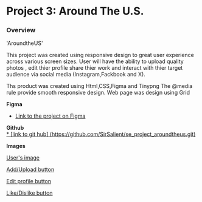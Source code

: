 # Project 3: Around The U.S.

### Overview  


'AroundtheUS'



This project was created using responsive design to great user experience across various screen sizes.
User will have the ability to upload quality photos , edit thier profile 
share thier work and interact with thier target audience via social media (Instagram,Fackbook and X).





Ths product was created using Html,CSS,Figma and Tinypng
The @media rule provide smooth responsive design.
Web page was design using Grid
  
**Figma**  
  
* [Link to the project on Figma](https://www.figma.com/file/ii4xxsJ0ghevUOcssTlHZv/Sprint-3%3A-Around-the-US?node-id=0%3A1)  


**Github**  
[* \[link to git hub\] (https://github.com/SirSalient/se_project_aroundtheus.git)](https://github.com/SirSalient/se_project_aroundtheus.git)
  
**Images**  
  
[User's image](https://www.figma.com/design/ii4xxsJ0ghevUOcssTlHZv/Sprint-3%3A-Around-the-US?node-id=6432-197&t=giuqKh9vI5SxNaLP-4)  

[Add/Upload button](https://www.figma.com/design/ii4xxsJ0ghevUOcssTlHZv/Sprint-3%3A-Around-the-US?node-id=6432-147&t=giuqKh9vI5SxNaLP-4)  

[Edit profile button](https://www.figma.com/design/ii4xxsJ0ghevUOcssTlHZv/Sprint-3%3A-Around-the-US?node-id=6432-147&t=giuqKh9vI5SxNaLP-4)  


[Like/Dislike button](https://www.figma.com/design/ii4xxsJ0ghevUOcssTlHZv/Sprint-3%3A-Around-the-US?node-id=6432-147&t=giuqKh9vI5SxNaLP-4) 




